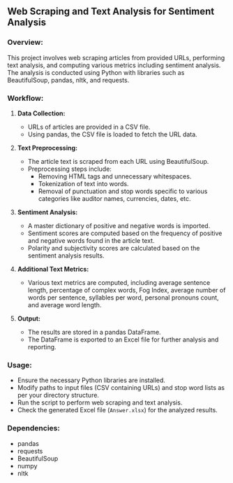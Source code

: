 ## Web Scraping and Text Analysis for Sentiment Analysis

### Overview:
This project involves web scraping articles from provided URLs, performing text analysis, and computing various metrics including sentiment analysis. The analysis is conducted using Python with libraries such as BeautifulSoup, pandas, nltk, and requests.

### Workflow:
1. **Data Collection:**
   - URLs of articles are provided in a CSV file.
   - Using pandas, the CSV file is loaded to fetch the URL data.

2. **Text Preprocessing:**
   - The article text is scraped from each URL using BeautifulSoup.
   - Preprocessing steps include:
     - Removing HTML tags and unnecessary whitespaces.
     - Tokenization of text into words.
     - Removal of punctuation and stop words specific to various categories like auditor names, currencies, dates, etc.

3. **Sentiment Analysis:**
   - A master dictionary of positive and negative words is imported.
   - Sentiment scores are computed based on the frequency of positive and negative words found in the article text.
   - Polarity and subjectivity scores are calculated based on the sentiment analysis results.

4. **Additional Text Metrics:**
   - Various text metrics are computed, including average sentence length, percentage of complex words, Fog Index, average number of words per sentence, syllables per word, personal pronouns count, and average word length.

5. **Output:**
   - The results are stored in a pandas DataFrame.
   - The DataFrame is exported to an Excel file for further analysis and reporting.

### Usage:
- Ensure the necessary Python libraries are installed.
- Modify paths to input files (CSV containing URLs) and stop word lists as per your directory structure.
- Run the script to perform web scraping and text analysis.
- Check the generated Excel file (`Answer.xlsx`) for the analyzed results.

### Dependencies:
- pandas
- requests
- BeautifulSoup
- numpy
- nltk
